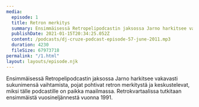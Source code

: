 ```yaml
---
media:
  episode: 1
  title: Retron merkitys
  summary: Ensimmäisessä Retropelipodcastin jaksossa Jarno harkitsee vakavasti sukunimensä vaihtamista, pojat pohtivat retron merkitystä ja keskustelevat, miksi tälle podcastille on paikka maailmassa. Retrokvartaalissa tutkitaan ensimmäistä vuosineljännestä vuonna 1991.
  publishDate: 2021-01-15T20:34:25.052Z
  content: /podcasts/dj-cruze-podcast-episode-57-june-2011.mp3
  duration: 4230
  fileSize: 67973718
permalink: "/1.html"
layout: layouts/episode.njk
---
```


Ensimmäisessä Retropelipodcastin jaksossa Jarno harkitsee vakavasti sukunimensä vaihtamista, pojat pohtivat retron merkitystä ja keskustelevat, miksi tälle podcastille on paikka maailmassa. Retrokvartaalissa tutkitaan ensimmäistä vuosineljännestä vuonna 1991.
